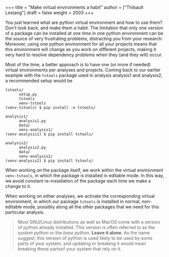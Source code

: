 +++
title = "Make virtual environments a habit"
author = ["Thibault Lestang"]
draft = false
weight = 2003
+++

You just learned what are python virtual environment and how to use them? Don't look back, and make them a habit.
The limitation that only one version of a package can be installed at one time in one python environment can be the source
of very frustrating problems, distracting you from your research.
Moreover, using one python environment for all your projects means that this environment will change as you work on different projects,
making it very hard to resolve dependency problems when they (and they will) occur.

Most of the time, a better approach is to have one (or more if needed) virtual environments per analyses and projects.
Coming back to our earlier example with the `tstools` package used in analysis analysis1 and analysis2, a recommended setup
would be

```text
tstools/
      setup.py
      tstools
      venv-tstools
(venv-tstools) $ pip install -e tstools/

analysis1/
      analysis1.py
      data/
      venv-analysis1/
(venv-analysis1) $ pip install tstools/

analysis2/
      analysis2.py
      data/
      venv-analysis2/
(venv-analysis2) $ pip install tstools/
```

When working on the package itself, we work within the virtual environment `venv-tstools`, in
which the package is installed in editable mode. In this way, we avoid constant re-installation
of the package each time we make a change to it.

When working on either analyses, we activate the corresponding virtual environment, in which
our package `tstools` is installed in normal, non-editable mode, possibly along all the
other packages that we need for this particular analysis.

> Most GNU/Linux distributions as well as MacOS come with a version of python already installed.
> This version is often referred to as the _system python_ or the _base python_. **Leave it alone**.
> As the name suggest, this version of python is used likely to be used by some parts of your system,
> and updating or breaking it would mean breaking these partsof your system that rely on it.
